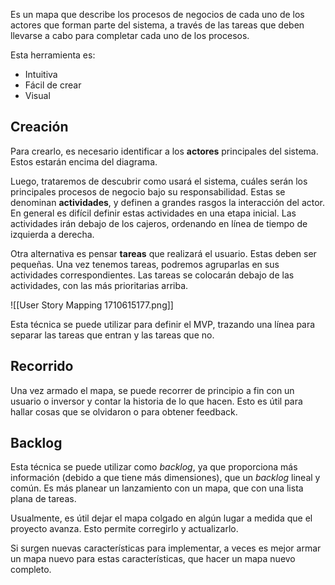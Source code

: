 Es un mapa que describe los procesos de negocios de cada uno de los actores que forman parte del sistema, a través de las tareas que deben llevarse a cabo para completar cada uno de los procesos.

Esta herramienta es:

- Intuitiva
- Fácil de crear
- Visual

## Creación

Para crearlo, es necesario identificar a los **actores** principales del sistema. Estos estarán encima del diagrama.

Luego, trataremos de descubrir como usará el sistema, cuáles serán los principales procesos de negocio bajo su responsabilidad. Estas se denominan **actividades**, y definen a grandes rasgos la interacción del actor. En general es difícil definir estas actividades en una etapa inicial. Las actividades irán debajo de los cajeros, ordenando en línea de tiempo de izquierda a derecha.

Otra alternativa es pensar **tareas** que realizará el usuario. Estas deben ser pequeñas. Una vez tenemos tareas, podremos agruparlas en sus actividades correspondientes. Las tareas se colocarán debajo de las actividades, con las más prioritarias arriba.

![[User Story Mapping 1710615177.png]]

Esta técnica se puede utilizar para definir el MVP, trazando una línea para separar las tareas que entran y las tareas que no.

## Recorrido

Una vez armado el mapa, se puede recorrer de principio a fin con un usuario o inversor y contar la historia de lo que hacen. Esto es útil para hallar cosas que se olvidaron o para obtener feedback.

## Backlog

Esta técnica se puede utilizar como *backlog*, ya que proporciona más información (debido a que tiene más dimensiones), que un *backlog* lineal y común. Es más planear un lanzamiento con un mapa, que con una lista plana de tareas.

Usualmente, es útil dejar el mapa colgado en algún lugar a medida que el proyecto avanza. Esto permite corregirlo y actualizarlo.

Si surgen nuevas características para implementar, a veces es mejor armar un mapa nuevo para estas características, que hacer un mapa nuevo completo.
